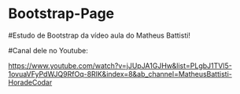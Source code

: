 # Bootstrap-Page

#Estudo de Bootstrap da vídeo aula do Matheus Battisti!

#Canal dele no Youtube:

  https://www.youtube.com/watch?v=jJUpJA1GJHw&list=PLgbJ1TVl5-1ovuaVFyPdWJQ9RfOq-8RlK&index=8&ab_channel=MatheusBattisti-HoradeCodar
